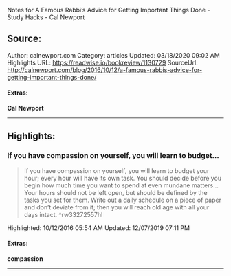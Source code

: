 Notes for A Famous Rabbi’s Advice for Getting Important Things Done - Study Hacks - Cal Newport

## Source:
Author: calnewport.com
Category: articles
Updated: 03/18/2020 09:02 AM
Highlights URL: https://readwise.io/bookreview/1130729
SourceUrl: http://calnewport.com/blog/2016/10/12/a-famous-rabbis-advice-for-getting-important-things-done/


#### Extras:
**Cal Newport**



 
-----
 ## Highlights:

### If you have compassion on yourself, you will learn to budget...
>If you have compassion on yourself, you will learn to budget your hour; every hour will have its own task. You should decide before you begin how much time you want to spend at even mundane matters…Your hours should not be left open, but should be defined by the tasks you set for them. Write out a daily schedule on a piece of paper and don’t deviate from it; then you will reach old age with all your days intact. ^rw33272557hl


Highlighted: 10/12/2016 05:54 AM
Updated: 12/07/2019 07:11 PM


#### Extras:
**compassion**




------

